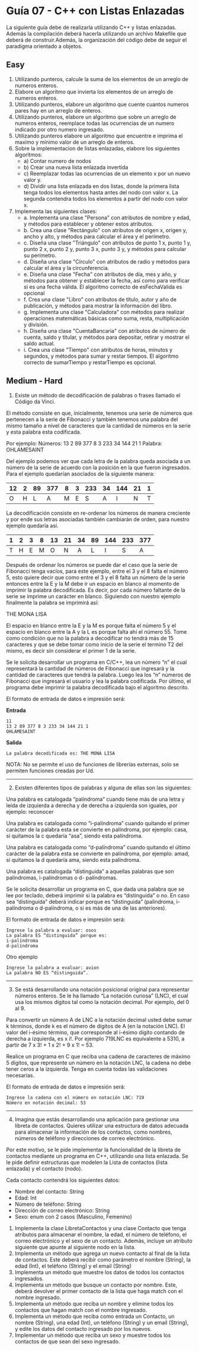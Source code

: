 # Guía 07 - C++ con Listas Enlazadas

La siguiente guía debe de realizarla utilizando C++ y listas enlazadas. Además la compilación deberá hacerla utilizando un archivo Makefile que deberá de construir.Además, la organización del código 
debe de seguir el paradigma orientado a objetos.

## Easy

1. Utilizando punteros, calcule la suma de los elementos de un arreglo de numeros enteros.
2. Elabore un algoritmo que invierta los elementos de un arreglo de numeros enteros.
3. Utilizando punteros, elabore un algoritmo que cuente cuantos numeros pares hay en un arreglo de enteros.
4. Utilizando punteros, elabore un algoritmo que sobre un arreglo de numeros enteros, reemplace todas las ocurrencias de un numero indicado por otro numero ingresado.
5. Utilizando punteros elabore un algoritmo que encuentre e imprima el maximo y minimo valor de un arreglo de enteros.
6. Sobre la implementacion de listas enlazadas, elabore los siguientes algoritmos:
   - a) Contar numero de nodos
   - b) Crear una nueva lista enlazada invertida
   - c) Reemplazar todas las ocurrencias de un elemento x por un nuevo valor y.
   - d) Dividir una lista enlazada en dos listas, donde la primera lista tenga todos los elementos hasta antes del nodo con valor x. La segunda contendra todos los elementos a partir del nodo con valor x.
7. Implementa las siguientes clases:
   - a. Implementa una clase "Persona" con atributos de nombre y edad, y métodos para establecer y obtener estos atributos.
   - b. Crea una clase "Rectángulo" con atributos de origen x, origen y, ancho y alto, y métodos para calcular el área y el perímetro.
   - c. Diseña una clase "Triángulo" con atributos de punto 1 x, punto 1 y, punto 2 x, punto 2 y, punto 3 x, punto 3 y, y métodos para calcular su perímetro.
   - d. Diseña una clase "Círculo" con atributos de radio y métodos para calcular el área y la circunferencia.
   - e. Diseña una clase "Fecha" con atributos de día, mes y año, y métodos para obtener y establecer la fecha, así como para verificar si es una fecha válida. El algoritmo correcto de esFechaValida es opcional
   - f. Crea una clase "Libro" con atributos de título, autor y año de publicación, y métodos para mostrar la información del libro.
   - g. Implementa una clase "Calculadora" con métodos para realizar operaciones matemáticas básicas como suma, resta, multiplicación y división.
   - h. Diseña una clase "CuentaBancaria" con atributos de número de cuenta, saldo y titular, y métodos para depositar, retirar y mostrar el saldo actual.
   - i. Crea una clase "Tiempo" con atributos de horas, minutos y segundos, y métodos para sumar y restar tiempos. El algoritmo correcto de sumarTiempo y restarTiempo es opcional.

## Medium - Hard

1.	Existe un método de decodificación de palabras o frases llamado el Código da Vinci.

El método consiste en que, inicialmente, tenemos una serie de números que pertenecen a la serie de Fibonacci y también tenemos una palabra del mismo tamaño a nivel de caracteres que la cantidad de números en la serie y esta palabra esta codificada.

Por ejemplo:
Números: 13 2 89 377 8 3 233 34 144 21 1
Palabra: OHLAMESAINT

Del ejemplo podemos ver que cada letra de la palabra queda asociada a un número de la serie de acuerdo con la posición en la que fueron ingresados. Para el ejemplo quedarían asociados de la siguiente manera:

| 12 | 2 | 89 | 377 | 8 | 3 | 233 | 34 | 144 | 21 | 1 |
| -- | - | -- | --- | - | - | --- | -- | --- | -- | - |
| O  | H | L  | A   | M | E | S   | A  | I   | N  | T |

La decodificación consiste en re-ordenar los números de manera creciente y por ende sus letras asociadas también cambiarán de orden, para nuestro ejemplo quedaría así.

| 1 | 2 | 3 | 8 | 13 | 21 | 34 | 89 | 144 | 233 | 377 |
| - | - | - | - | -- | -- | -- | -- | --- | --- | --- |
| T | H | E | M | O  | N  | A  | L  | I   | S   | A   |

Después de ordenar los números se puede dar el caso que la serie de Fibonacci tenga vacíos, para este ejemplo, entre el 3 y el 8 falta el número 5, esto quiere decir que como entre el 3 y el 8 falta un número de la serie entonces entre la E y la M debe ir un espacio en blanco al momento de imprimir la palabra decodificada. Es decir, por cada número faltante de la serie se imprime un carácter en blanco. Siguiendo con nuestro ejemplo finalmente la palabra se imprimirá así:

THE MONA LISA

El espacio en blanco entre la E y la M es porque falta el número 5 y el espacio en blanco entre la A y la L es porque falta ahí el número 55. Tome como condición que no la palabra a decodificar no tendrá más de 15 caracteres y que se debe tomar como inicio de la serie el termino T2 del mismo, es decir sin considerar el primer 1 de la serie.

Se le solicita desarrollar un programa en C/C++, lea un número “n” el cual representará la cantidad de números de Fibonacci que ingresará y la cantidad de caracteres que tendrá la palabra. Luego lea los “n” números de Fibonacci que ingresará el usuario y lea la palabra codificada. Por último, el programa debe imprimir la palabra decodificada bajo el algoritmo descrito.

El formato de entrada de datos e impresión será:

**Entrada**
```
11
13 2 89 377 8 3 233 34 144 21 1
OHLAMESAINT
```

**Salida**
```
La palabra decodificada es: THE MONA LISA
```

NOTA: No se permite el uso de funciones de librerías externas, solo se permiten funciones creadas por Ud.

---

2. Existen diferentes tipos de palabras y alguna de ellas son las siguientes:

Una palabra es catalogada “palíndroma” cuando tiene más de una letra y leída de izquierda a derecha y de derecha a izquierda son iguales, por ejemplo: reconocer

Una palabra es catalogada como “i-palíndroma” cuando quitando el primer carácter de la palabra esta se convierte en palíndroma, por ejemplo: casa, si quitamos la c quedaría “asa”, siendo esta palíndroma.

Una palabra es catalogada como “d-palíndroma” cuando quitando el último carácter de la palabra esta se convierte en palíndroma, por ejemplo: amad, si quitamos la d quedaría ama, siendo esta palíndroma.

Una palabra es catalogada “distinguida” a aquellas palabras que son
palíndromas, i-palíndromas o d- palíndromas.

Se le solicita desarrollar un programa en C, que dada una palabra que se lee por teclado, deberá imprimir si la palabra es “distinguida” o no. En caso sea “distinguida” deberá indicar porque es “distinguida” (palíndroma, i-palíndroma o d-palíndroma, o si es más de una de las anteriores).

El formato de entrada de datos e impresión será:

```
Ingrese la palabra a evaluar: osos
La palabra ES “distinguida” porque es:
i-palíndroma
d-palíndroma
```

Otro ejemplo

```
Ingrese la palabra a evaluar: avion
La palabra NO ES “distinguida”.
```

---

3. Se está desarrollando una notación posicional original para representar números enteros. Se le ha llamado “La notación curiosa” (LNC), el cual usa los mismos dígitos tal como la notación decimal. Por ejemplo, del 0 al 9.

Para convertir un número A de LNC a la notación decimal usted debe sumar k términos, donde k es el número de dígitos de A (en la notación LNC). El valor del i-ésimo término, que corresponde al i-ésimo dígito contando de derecha a izquierda, es x i!. Por ejemplo 719LNC es equivalente a 5310, a partir de 7 x 3! + 1 x 2! + 9 x 1! = 53.

Realice un programa en C que reciba una cadena de caracteres de máximo 5 dígitos, que represente un número en la notación LNC, la cadena no debe tener ceros a la izquierda. Tenga en cuenta todas las validaciones necesarias.

El formato de entrada de datos e impresión será:

```
Ingrese la cadena con el número en notación LNC: 719
Número en notación decimal: 53
```

---

4. Imagina que estás desarrollando una aplicación para gestionar una libreta de contactos. Quieres utilizar una estructura de datos adecuada para almacenar la información de los contactos, como nombres, números de teléfono y direcciones de correo electrónico.

Por este motivo, se le pide implementar la funcionalidad de la libreta de contactos mediante un programa en C++, utilizando una lista enlazada. Se le pide definir estructuras que modelen la Lista de contactos (lista enlazada) y el contacto (nodo).

Cada contacto contendrá los siguientes datos: 
 - Nombre del contacto: String
 - Edad: Int
 - Número de teléfono: String
 - Dirección de correo electrónico: String
 - Sexo: enum con 2 casos (Masculino, Femenino)

1. Implementa la clase LibretaContactos y una clase Contacto que tenga atributos para almacenar el nombre, la edad, el número de teléfono, el correo electrónico y el sexo de un contacto. Además, incluye un atributo siguiente que apunte al siguiente nodo en la lista.
2. Implementa un método que agrega un nuevo contacto al final de la lista de contactos. Este deberá recibir como parámetro el nombre (String), la edad (Int), el teléfono (String) y el email (String)
3. Implementa un método que muestre los datos de todos los contactos ingresados.
4. Implementa un método que busque un contacto por nombre. Este, deberá devolver el primer contacto de la lista que haga match con el nombre ingresado.
5. Implementa un método que reciba un nombre y elimine todos los contactos que hagan match con el nombre ingresado.
6. Implementa un método que reciba como entrada un Contacto, un nombre (String), una edad (Int), un teléfono (String) y un email (String), y edite los datos del contacto ingresado por los nuevos.
7. Implementar un método que reciba un sexo y muestre todos los contactos de que sean del sexo ingresado. 